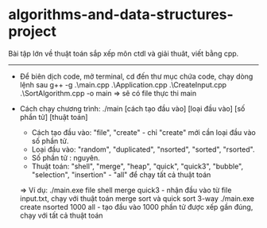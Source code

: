 # algorithms-and-data-structures-project
Bài tập lớn về thuật toán sắp xếp môn ctdl và giải thuât, viết bằng cpp.

************************************************************************************************

- Để biên dịch code, mở terminal, cd đến thư mục chứa code, chạy dòng lệnh sau 
	g++ -g .\main.cpp .\Application.cpp .\CreateInput.cpp .\SortAlgorithm.cpp  -o main
=> sẽ có file thực thi main

- Cách chạy chương trình: ./main [cách tạo đầu vào] [loại đầu vào] [số phần tử] [thuật toán]
	- Cách tạo đầu vào: "file", "create" - chỉ "create" mới cần loại đầu vào số phần tử.
	- Loại đầu vào: "random", "duplicated", "nsorted", "sorted", "rsorted".
	- Số phần tử : nguyên.
	- Thuật toán: "shell", "merge", "heap", "quick", "quick3", "bubble", "selection", "insertion" - "all" để chạy tất cả thuật toán

	=> Ví dụ: ./main.exe file shell merge quick3 - nhận đầu vào từ file input.txt, chạy với thuật toán merge sort và quick sort 3-way
		   ./main.exe create nsorted 1000 all - tạo đầu vào 1000 phần tử được xếp gần đúng, chạy với tất cả thuật toán
       
